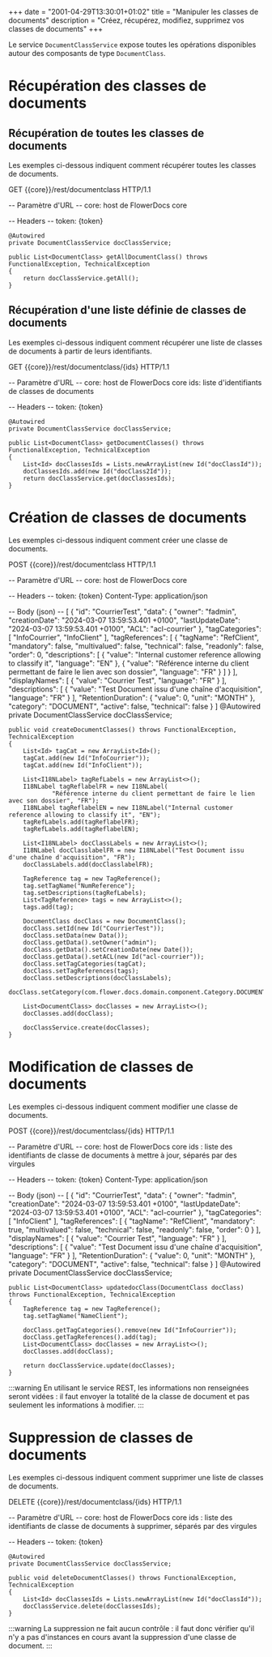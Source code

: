 +++
date = "2001-04-29T13:30:01+01:02"
title = "Manipuler les classes de documents"
description = "Créez, récupérez, modifiez, supprimez vos classes de documents"
+++

Le service `DocumentClassService` expose toutes les opérations disponibles autour des composants de type `DocumentClass`.

# Récupération des classes de documents

## Récupération de toutes les classes de documents

Les exemples ci-dessous indiquent comment récupérer toutes les classes de documents.

GET {{core}}/rest/documentclass HTTP/1.1

-- Paramètre d'URL -- 
core: host de FlowerDocs core

-- Headers -- 
token: {token}

	@Autowired
    private DocumentClassService docClassService;

    public List<DocumentClass> getAllDocumentClass() throws FunctionalException, TechnicalException
    {
        return docClassService.getAll();
    }

## Récupération d'une liste définie de classes de documents

Les exemples ci-dessous indiquent comment récupérer une liste de classes de documents à partir de leurs identifiants.

GET {{core}}/rest/documentclass/{ids} HTTP/1.1

-- Paramètre d'URL -- 
core: host de FlowerDocs core
ids: liste d'identifiants de classes de documents

-- Headers -- 
token: {token}

	@Autowired
    private DocumentClassService docClassService;

    public List<DocumentClass> getDocumentClasses() throws FunctionalException, TechnicalException
    {
        List<Id> docClassesIds = Lists.newArrayList(new Id("docClassId"));
        docClassesIds.add(new Id("docClass2Id"));
        return docClassService.get(docClassesIds);
    }

# Création de classes de documents

Les exemples ci-dessous indiquent comment créer une classe de documents. 

POST {{core}}/rest/documentclass HTTP/1.1

-- Paramètre d'URL -- 
core: host de FlowerDocs core

-- Headers -- 
token: {token}
Content-Type: application/json

-- Body (json) --
[
    {
        "id": "CourrierTest",
        "data": {
            "owner": "fadmin",
            "creationDate": "2024-03-07 13:59:53.401 +0100",
            "lastUpdateDate": "2024-03-07 13:59:53.401 +0100",
            "ACL": "acl-courrier"
        },
        "tagCategories": [
            "InfoCourrier",
            "InfoClient"
        ],
        "tagReferences": [
            {
                "tagName": "RefClient",
                "mandatory": false,
                "multivalued": false,
                "technical": false,
                "readonly": false,
                "order": 0,
                "descriptions": [
                    {
                        "value": "Internal customer reference allowing to classify it",
                        "language": "EN"
                    },
                    {
                        "value": "Référence interne du client permettant de faire le lien avec son dossier",
                        "language": "FR"
                    }
                ]
            }
        ],
        "displayNames": [
            {
                "value": "Courrier Test",
                "language": "FR"
            }
        ],
        "descriptions": [
            {
                "value": "Test Document issu d'une chaîne d'acquisition",
                "language": "FR"
            }
        ],
        "RetentionDuration": {
            "value": 0,
            "unit": "MONTH"
        },
        "category": "DOCUMENT",
        "active": false,
        "technical": false
    }
]
	@Autowired
    private DocumentClassService docClassService;
    
	public void createDocumentClasses() throws FunctionalException, TechnicalException
    {
        List<Id> tagCat = new ArrayList<Id>();
        tagCat.add(new Id("InfoCourrier"));
        tagCat.add(new Id("InfoClient"));

        List<I18NLabel> tagRefLabels = new ArrayList<>();
        I18NLabel tagReflabelFR = new I18NLabel(
                "Référence interne du client permettant de faire le lien avec son dossier", "FR");
        I18NLabel tagReflabelEN = new I18NLabel("Internal customer reference allowing to classify it", "EN");
        tagRefLabels.add(tagReflabelFR);
        tagRefLabels.add(tagReflabelEN);

        List<I18NLabel> docClassLabels = new ArrayList<>();
        I18NLabel docClasslabelFR = new I18NLabel("Test Document issu d'une chaîne d'acquisition", "FR");
        docClassLabels.add(docClasslabelFR);

        TagReference tag = new TagReference();
        tag.setTagName("NumReference");
        tag.setDescriptions(tagRefLabels);
        List<TagReference> tags = new ArrayList<>();
        tags.add(tag);

        DocumentClass docClass = new DocumentClass();
        docClass.setId(new Id("CourrierTest"));
        docClass.setData(new Data());
        docClass.getData().setOwner("admin");
        docClass.getData().setCreationDate(new Date());
        docClass.getData().setACL(new Id("acl-courrier"));
        docClass.setTagCategories(tagCat);
        docClass.setTagReferences(tags);
        docClass.setDescriptions(docClassLabels);
        docClass.setCategory(com.flower.docs.domain.component.Category.DOCUMENT);

        List<DocumentClass> docClasses = new ArrayList<>();
        docClasses.add(docClass);

        docClassService.create(docClasses);
    }

# Modification de classes de documents

Les exemples ci-dessous indiquent comment modifier une classe de documents.

POST {{core}}/rest/documentclass/{ids} HTTP/1.1

-- Paramètre d'URL -- 
core: host de FlowerDocs core
ids : liste des identifiants de classe de documents à mettre à jour, séparés par des virgules

-- Headers --
token: {token}
Content-Type: application/json

-- Body (json) --
[
    {
        "id": "CourrierTest",
        "data": {
            "owner": "fadmin",
            "creationDate": "2024-03-07 13:59:53.401 +0100",
            "lastUpdateDate": "2024-03-07 13:59:53.401 +0100",
            "ACL": "acl-courrier"
        },
        "tagCategories": [
            "InfoClient"
        ],
        "tagReferences": [
            {
                "tagName": "RefClient",
                "mandatory": true,
                "multivalued": false,
                "technical": false,
                "readonly": false,
                "order": 0
            }
        ],
        "displayNames": [
            {
                "value": "Courrier Test",
                "language": "FR"
            }
        ],
        "descriptions": [
            {
                "value": "Test Document issu d'une chaîne d'acquisition",
                "language": "FR"
            }
        ],
        "RetentionDuration": {
            "value": 0,
            "unit": "MONTH"
        },
        "category": "DOCUMENT",
        "active": false,
        "technical": false
    }
]
	@Autowired
    private DocumentClassService docClassService;
    
	public List<DocumentClass> updatedocClass(DocumentClass docClass) throws FunctionalException, TechnicalException
    {
        TagReference tag = new TagReference();
        tag.setTagName("NameClient");

        docClass.getTagCategories().remove(new Id("InfoCourrier"));
        docClass.getTagReferences().add(tag);
        List<DocumentClass> docClasses = new ArrayList<>();
        docClasses.add(docClass);

        return docClassService.update(docClasses);
    }

:::warning
En utilisant le service REST, les informations non renseignées seront vidées : il faut envoyer la totalité de la classe de document et pas seulement les informations à modifier.
:::

# Suppression de classes de documents

Les exemples ci-dessous indiquent comment supprimer une liste de classes de documents.

DELETE {{core}}/rest/documentclass/{ids} HTTP/1.1

-- Paramètre d'URL -- 
core: host de FlowerDocs core
ids : liste des identifiants de classe de documents à supprimer, séparés par des virgules

-- Headers --
token: {token}

	@Autowired
    private DocumentClassService docClassService;
	
    public void deleteDocumentClasses() throws FunctionalException, TechnicalException
    {
        List<Id> docClassesIds = Lists.newArrayList(new Id("docClassId"));
        docClassService.delete(docClassesIds);
    }

:::warning
La suppression ne fait aucun contrôle : il faut donc vérifier qu'il n'y a pas d'instances en cours avant la suppression d'une classe de document.
:::
